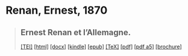 # Renan, Ernest, 1870

> ## Ernest Renan et l’Allemagne.
>  <a title="Source XML/TEI" class="mime48 tei" href="https://hurlus.github.io/tei/renan1870_allemagne.xml">[TEI]</a>  <a title="HTML une page" class="mime48 html" href="https://hurlus.github.io/renan1870_allemagne/renan1870_allemagne.html">[html]</a>  <a title="Bureautique (LibreOffice, MS.Word)" class="mime48 docx" href="https://hurlus.github.io/renan1870_allemagne/renan1870_allemagne.docx">[docx]</a>  <a title="Amazon.kindle" class="mime48 mobi" href="https://hurlus.github.io/renan1870_allemagne/renan1870_allemagne.mobi">[kindle]</a>  <a title="EPUB, pour liseuses et téléphones" class="mime48 epub" href="https://hurlus.github.io/renan1870_allemagne/renan1870_allemagne.epub">[epub]</a>  <a title="LaTeX" class="mime48 tex" href="https://hurlus.github.io/renan1870_allemagne/renan1870_allemagne.tex">[TeX]</a>  <a title="PDF à imprimer, A4 2 colonnes" class="mime48 pdf" href="https://hurlus.github.io/renan1870_allemagne/renan1870_allemagne.pdf">[pdf]</a>  <a title="PDF à lire, A5 une colonne" class="mime48 a5" href="https://hurlus.github.io/renan1870_allemagne/renan1870_allemagne_a5.pdf">[pdf a5]</a>  <a title="Brochure à agrafer, pdf imposé pour imprimante recto/verso" class="mime48 brochure" href="https://hurlus.github.io/renan1870_allemagne/renan1870_allemagne_brochure.pdf">[brochure]</a> 
